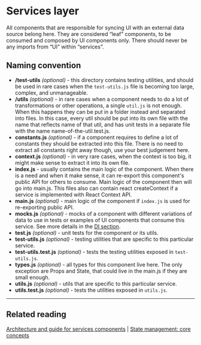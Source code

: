 # Services layer

All components that are responsible for syncing UI with an external data source belong here. They
are considered “leaf” components, to be consumed and composed by UI components only. There should
never be any imports from “UI” within “services”.

## Naming convention

- **/test-utils** _(optional)_ - this directory contains testing utilities, and should be used in
  rare cases when the `test-utils.js` file is becoming too large, complex, and unmanageable.
- **/utils** _(optional)_ - in rare cases when a component needs to do a lot of transformations or
  other operations, a single `util.js` is not enough. When this happens they can be put in a folder
  instead and separated into files. In this case, every util should be put into its own file with
  the name that reflects name of that util, and has unit tests in a separate file with the name
  name-of-the-util.test.js.
- **constants.js** _(optional)_ - if a component requires to define a lot of constants they should
  be extracted into this file. There is no need to extract all constants right away though, use your
  best judgement here.
- **context.js** _(optional)_ - in very rare cases, when the context is too big, it might make sense
  to extract it into its own file.
- **index.js** - usually contains the main logic of the component. When there is a need and when it
  make sense, it can re-export this component's public API for others to consume. Main logic of the
  component then will go into main.js. This files also can contain react createContext if a service
  is implemented with React Context API.
- **main.js** _(optional)_ - main logic of the component if `index.js` is used for re-exporting
  public API.
- **mocks.js** _(optional)_ - mocks of a component with different variations of data to use in tests
  or examples of UI components that consume this service. See more details in the
  [DI section](../components-and-hooks-patterns/dependency-injection.md).
- **test.js** _(optional)_ - unit tests for the component or its utils.
- **test-utils.js** _(optional)_ - testing utilities that are specific to this particular service.
- **test-utils.test.js** _(optional)_ - tests the testing utilities exposed in `test-utils.js`.
- **types.js** _(optional)_ - all types for this component live here. The only exception are Props
  and State, that could live in the main.js if they are small enough.
- **utils.js** _(optional)_ - utils that are specific to this particular service.
- **utils.test.js** _(optional)_ - tests the utilities exposed in `utils.js`.

---

## Related reading

[Architecture and guide for services components](../components-and-hooks-patterns/services.md) |
[State management: core concepts](../state-management.md)
